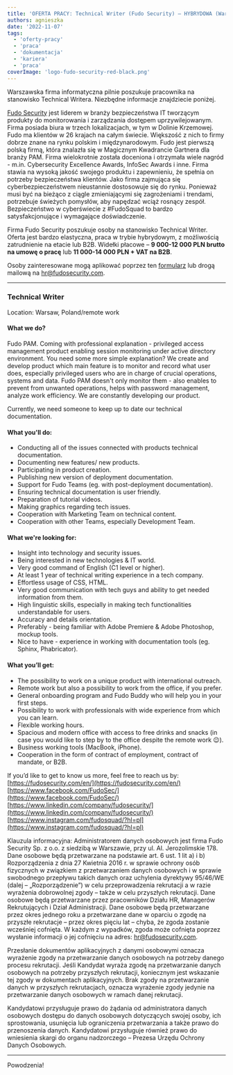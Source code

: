 ```yaml
---
title: 'OFERTA PRACY: Technical Writer (Fudo Security) – HYBRYDOWA (Warszawa)'
authors: agnieszka
date: '2022-11-07'
tags:
  - 'oferty-pracy'
  - 'praca'
  - 'dokumentacja'
  - 'kariera'
  - 'praca'
coverImage: 'logo-fudo-security-red-black.png'
---
```


Warszawska firma informatyczna pilnie poszukuje pracownika na stanowisko
Technical Writera. Niezbędne informacje znajdziecie poniżej.

<!--truncate-->

[Fudo Security](https://fudosecurity.com/pl/) jest liderem w branży
bezpieczeństwa IT tworzącym produkty do monitorowania i zarządzania dostępem
uprzywilejowanym. Firma posiada biura w trzech lokalizacjach, w tym w Dolinie
Krzemowej. Fudo ma klientów w 26 krajach na całym świecie. Większość z nich to
firmy dobrze znane na rynku polskim i międzynarodowym. Fudo jest pierwszą polską
firmą, która znalazła się w Magicznym Kwadrancie Gartnera dla branży PAM. Firma
wielokrotnie została doceniona i otrzymała wiele nagród - m.in. Cybersecurity
Excellence Awards, InfoSec Awards i inne. Firma stawia na wysoką jakość swojego
produktu i zapewnieniu, że spełnia on potrzeby bezpieczeństwa klientów. Jako
firma zajmująca się cyberbezpieczeństwem nieustannie dostosowuje się do rynku.
Ponieważ musi być na bieżąco z ciągle zmieniającymi się zagrożeniami i trendami,
potrzebuje świeżych pomysłów, aby napędzać wciąż rosnący zespół. Bezpieczeństwo
w cyberświecie z #FudoSquad to bardzo satysfakcjonujące i wymagające
doświadczenie.

Firma Fudo Security poszukuje osoby na stanowisko Technical Writer. Oferta jest
bardzo elastyczna, praca w trybie hybrydowym, z możliwością zatrudnienie na
etacie lub B2B. Widełki płacowe – **9 000-12 000 PLN brutto na umowę o pracę**
lub **11 000-14 000 PLN + VAT na B2B**.

Osoby zainteresowane mogą aplikować poprzez
ten [formularz](https://nofluffjobs.com/pl/job/ZMF369NZ) lub drogą mailową na
[hr@fudosecurity.com](mailto:hr@fudosecurity.com).

---

### **Technical Writer**

Location: Warsaw, Poland/remote work

#### What we do?

Fudo PAM. Coming with professional explanation - privileged access management
product enabling session monitoring under active directory environment. You need
some more simple explanation? We create and develop product which main feature
is to monitor and record what user does, especially privileged users who are in
charge of crucial operations, systems and data. Fudo PAM doesn't only monitor
them - also enables to prevent from unwanted operations, helps with password
management, analyze work efficiency. We are constantly developing our product.

Currently, we need someone to keep up to date our technical documentation.

#### What you'll do:

- Conducting all of the issues connected with products technical documentation.
- Documenting new features/ new products.
- Participating in product creation.
- Publishing new version of deployment documentation.
- Support for Fudo Teams (eg. with post-deployment documentation).
- Ensuring technical documentation is user friendly.
- Preparation of tutorial videos.
- Making graphics regarding tech issues.
- Cooperation with Marketing Team on technical content.
- Cooperation with other Teams, especially Development Team.

#### What we're looking for:

- Insight into technology and security issues.
- Being interested in new technologies & IT world.
- Very good command of English (C1 level or higher).
- At least 1 year of technical writing experience in a tech company.
- Effortless usage of CSS, HTML.
- Very good communication with tech guys and ability to get needed information
  from them.
- High linguistic skills, especially in making tech functionalities
  understandable for users.
- Accuracy and details orientation.
- Preferably - being familiar with Adobe Premiere & Adobe Photoshop, mockup
  tools.
- Nice to have - experience in working with documentation tools (eg. Sphinx,
  Phabricator).

#### What you’ll get:

- The possibility to work on a unique product with international outreach.
- Remote work but also a possibility to work from the office, if you prefer.
- General onboarding program and Fudo Buddy who will help you in your first
  steps.
- Possibility to work with professionals with wide experience from which you can
  learn.
- Flexible working hours.
- Spacious and modern office with access to free drinks and snacks (in case you
  would like to step by to the office despite the remote work 😉).
- Business working tools (MacBook, iPhone).
- Cooperation in the form of contract of employment, contract of mandate, or
  B2B.

If you’d like to get to know us more, feel free to reach us by:
[https://fudosecurity.com/en/](https://fudosecurity.com/en/)
[https://www.facebook.com/FudoSec/](https://www.facebook.com/FudoSec/)
[https://www.linkedin.com/company/fudosecurity/](https://www.linkedin.com/company/fudosecurity/)
[https://www.instagram.com/fudosquad/?hl=pl](https://www.instagram.com/fudosquad/?hl=pl)

Klauzula informacyjna: Administratorem danych osobowych jest firma Fudo Security
Sp. z o.o. z siedzibą w Warszawie, przy ul. Al. Jerozolimskie 178. Dane osobowe
będą przetwarzane na podstawie art. 6 ust. 1 lit a) i b) Rozporządzenia z dnia
27 Kwietnia 2016 r. w sprawie ochrony osób fizycznych w związkiem z
przetwarzaniem danych osobowych i w sprawie swobodnego przepływu takich danych
oraz uchylenia dyrektywy 95/46/WE (dalej – „Rozporządzenie”) w celu
przeprowadzenia rekrutacji a w razie wyrażenia dobrowolnej zgody – także w celu
przyszłych rekrutacji. Dane osobowe będą przetwarzane przez pracowników Działu
HR, Managerów Rekrutujących i Dział Administracji. Dane osobowe będą
przetwarzane przez okres jednego roku a przetwarzane dane w oparciu o zgodę na
przyszłe rekrutacje – przez okres pięciu lat – chyba, że zgoda zostanie
wcześniej cofnięta. W każdym z wypadków, zgoda może cofnięta poprzez wysłanie
informacji o jej cofnięciu na adres: hr@fudosecurity.com.

Przesłanie dokumentów aplikacyjnych z danymi osobowymi oznacza wyrażenie zgody
na przetwarzanie danych osobowych na potrzeby danego procesu rekrutacji. Jeśli
Kandydat wyraża zgodę na przetwarzanie danych osobowych na potrzeby przyszłych
rekrutacji, koniecznym jest wskazanie tej zgody w dokumentach aplikacyjnych.
Brak zgody na przetwarzanie danych w przyszłych rekrutacjach, oznacza wyrażenie
zgody jedynie na przetwarzanie danych osobowych w ramach danej rekrutacji.

Kandydatowi przysługuje prawo do żądania od administratora danych osobowych
dostępu do danych osobowych dotyczących swojej osoby, ich sprostowania,
usunięcia lub ograniczenia przetwarzania a także prawo do przenoszenia danych.
Kandydatowi przysługuje również prawo do wniesienia skargi do organu nadzorczego
– Prezesa Urzędu Ochrony Danych Osobowych.

---

Powodzenia!
